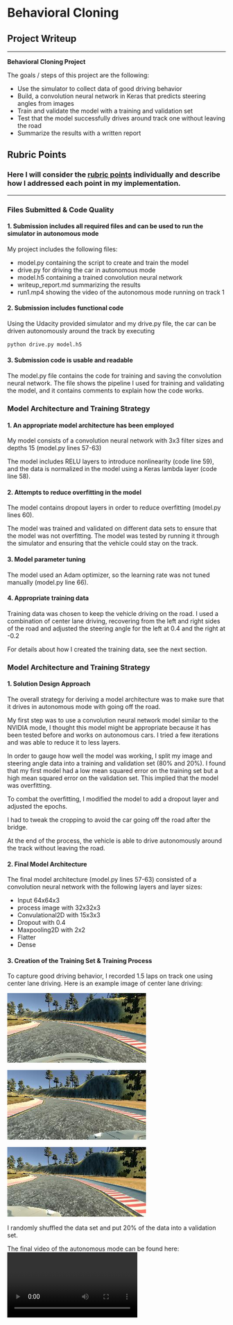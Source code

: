 # **Behavioral Cloning** 

## Project Writeup

---

**Behavioral Cloning Project**

The goals / steps of this project are the following:
* Use the simulator to collect data of good driving behavior
* Build, a convolution neural network in Keras that predicts steering angles from images
* Train and validate the model with a training and validation set
* Test that the model successfully drives around track one without leaving the road
* Summarize the results with a written report


## Rubric Points
### Here I will consider the [rubric points](https://review.udacity.com/#!/rubrics/432/view) individually and describe how I addressed each point in my implementation.  

---
### Files Submitted & Code Quality

#### 1. Submission includes all required files and can be used to run the simulator in autonomous mode

My project includes the following files:

*  model.py containing the script to create and train the model
* drive.py for driving the car in autonomous mode
* model.h5 containing a trained convolution neural network 
* writeup_report.md summarizing the results
* run1.mp4 showing the video of the autonomous mode running on track 1

#### 2. Submission includes functional code
Using the Udacity provided simulator and my drive.py file, the car can be driven autonomously around the track by executing 
```sh
python drive.py model.h5
```

#### 3. Submission code is usable and readable

The model.py file contains the code for training and saving the convolution neural network. The file shows the pipeline I used for training and validating the model, and it contains comments to explain how the code works.

### Model Architecture and Training Strategy

#### 1. An appropriate model architecture has been employed

My model consists of a convolution neural network with 3x3 filter sizes and depths 15 (model.py lines 57-63) 

The model includes RELU layers to introduce nonlinearity (code line 59), and the data is normalized in the model using a Keras lambda layer (code line 58). 

#### 2. Attempts to reduce overfitting in the model

The model contains dropout layers in order to reduce overfitting (model.py lines 60). 

The model was trained and validated on different data sets to ensure that the model was not overfitting. The model was tested by running it through the simulator and ensuring that the vehicle could stay on the track.

#### 3. Model parameter tuning

The model used an Adam optimizer, so the learning rate was not tuned manually (model.py line 66).

#### 4. Appropriate training data

Training data was chosen to keep the vehicle driving on the road. I used a combination of center lane driving, recovering from the left and right sides of the road and adjusted the steering angle for the left at 0.4 and the right at -0.2

For details about how I created the training data, see the next section. 

### Model Architecture and Training Strategy

#### 1. Solution Design Approach

The overall strategy for deriving a model architecture was to make sure that it drives in autonomous mode with going off the road.

My first step was to use a convolution neural network model similar to the NVIDIA mode, I thought this model might be appropriate because it has been tested before and works on autonomous cars. I tried a few iterations and was able to reduce it to less layers.

In order to gauge how well the model was working, I split my image and steering angle data into a training and validation set (80% and 20%). I found that my first model had a low mean squared error on the training set but a high mean squared error on the validation set. This implied that the model was overfitting. 

To combat the overfitting, I modified the model to add a dropout layer and adjusted the epochs.

I had to tweak the cropping to avoid the car going off the road after the bridge.

At the end of the process, the vehicle is able to drive autonomously around the track without leaving the road.

#### 2. Final Model Architecture

The final model architecture (model.py lines 57-63) consisted of a convolution neural network with the following layers and layer sizes:

* Input 64x64x3
* process image with 32x32x3
* Convulational2D with 15x3x3
* Dropout with 0.4
* Maxpooling2D with 2x2
* Flatter
* Dense


#### 3. Creation of the Training Set & Training Process

To capture good driving behavior, I recorded 1.5 laps on track one using center lane driving. Here is an example image of center lane driving:

![center lane](./train_data/IMG/center_2019_09_01_02_47_57_972.jpg)

![left lane](./train_data/IMG/left_2019_09_01_02_47_57_972.jpg)

![right lane](./train_data/IMG/right_2019_09_01_02_47_57_972.jpg)

I randomly shuffled the data set and put 20% of the data into a validation set. 

The final video of the autonomous mode can be found here:
![run1.mp4](run1.mp4)
